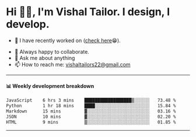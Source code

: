 # Hi 👋🏻, I'm Vishal Tailor. I design, I develop.

- 🔭 I have recently worked on ([check here](https://vishaltailor.com)😁).
<!-- - 🎦 Currently watching: JavaScript: The Hard Parts By Will Sentance. -->
- 👯 Always happy to collaborate.
- 💬 Ask me about anything
- 📫 How to reach me: <a href="mailto:vishaltailors22@gmail.com">vishaltailors22@gmail.com</a>

<hr /> 
<h4>📊 Weekly development breakdown</h4>
<!--START_SECTION:waka-->

```txt
JavaScript    6 hrs 3 mins    ██████████████████▒░░░░░░   73.48 %
Python        1 hr 18 mins    ████░░░░░░░░░░░░░░░░░░░░░   15.84 %
Markdown      15 mins         ▓░░░░░░░░░░░░░░░░░░░░░░░░   03.16 %
JSON          10 mins         ▓░░░░░░░░░░░░░░░░░░░░░░░░   02.20 %
HTML          9 mins          ▒░░░░░░░░░░░░░░░░░░░░░░░░   01.85 %
```

<!--END_SECTION:waka-->
<hr /> 

<!-- ![](./profile-3d-contrib/profile-green-animate.svg) -->
